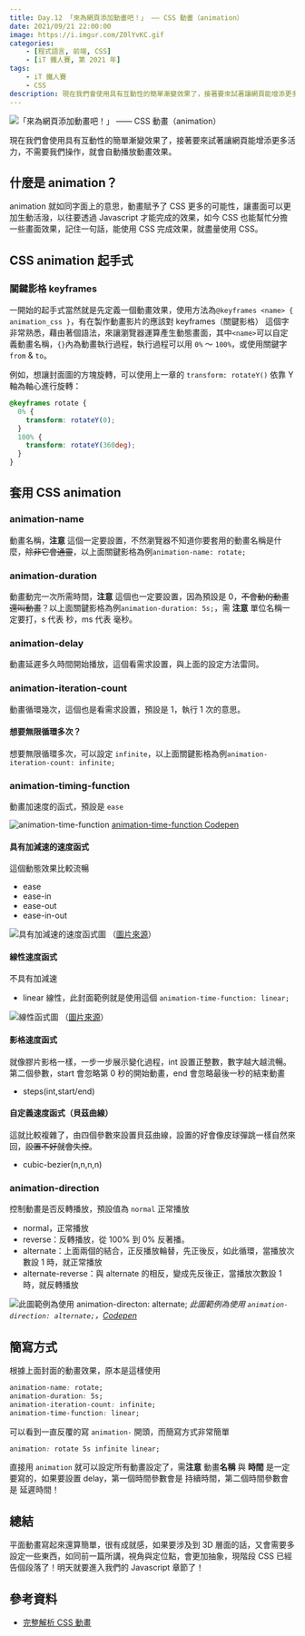 ```yaml
---
title: Day.12 「來為網頁添加動畫吧！」 —— CSS 動畫（animation）
date: 2021/09/21 22:00:00
image: https://i.imgur.com/Z0lYvKC.gif
categories:
    - [程式語言, 前端, CSS]
    - [iT 鐵人賽, 第 2021 年]
tags: 
    - iT 鐵人賽
    - CSS
description: 現在我們會使用具有互動性的簡單漸變效果了，接著要來試著讓網頁能增添更多活力，不需要我們操作，就會自動播放動畫效果。
---
```


![「來為網頁添加動畫吧！」 —— CSS 動畫（animation）](https://i.imgur.com/Z0lYvKC.gif)

現在我們會使用具有互動性的簡單漸變效果了，接著要來試著讓網頁能增添更多活力，不需要我們操作，就會自動播放動畫效果。

## 什麼是 animation？

animation 就如同字面上的意思，動畫賦予了 CSS 更多的可能性，讓畫面可以更加生動活潑，以往要透過 Javascript 才能完成的效果，如今 CSS 也能幫忙分擔一些畫面效果，記住一句話，能使用 CSS 完成效果，就盡量使用 CSS。

## CSS animation 起手式

### 關鍵影格 keyframes

一開始的起手式當然就是先定義一個動畫效果，使用方法為`@keyframes <name> { animation_css }`，有在製作動畫影片的應該對 keyframes（關鍵影格） 這個字非常熟悉，藉由著個語法，來讓瀏覽器運算產生動態畫面，其中`<name>`可以自定義動畫名稱，`{}`內為動畫執行過程，執行過程可以用 `0%` ～ `100%`，或使用關鍵字 `from` & `to`。

例如，想讓封面圖的方塊旋轉，可以使用上一章的 `transform: rotateY()` 依靠 Y 軸為軸心進行旋轉：

```css
@keyframes rotate {
  0% {
    transform: rotateY(0);
  }
  100% {
    transform: rotateY(360deg);
  }
}
```

## 套用 CSS animation

### animation-name

動畫名稱，**注意** 這個一定要設置，不然瀏覽器不知道你要套用的動畫名稱是什麼，~~除非它會通靈~~，以上面關鍵影格為例`animation-name: rotate;`

### animation-duration

動畫動完一次所需時間，**注意** 這個也一定要設置，因為預設是 0，~~不會動的動畫還叫動畫~~？以上面關鍵影格為例`animation-duration: 5s;`，需 **注意** 單位名稱一定要打，s 代表 秒，ms 代表 毫秒。

### animation-delay

動畫延遲多久時間開始播放，這個看需求設置，與上面的設定方法雷同。

### animation-iteration-count

動畫循環幾次，這個也是看需求設置，預設是 1，執行 1 次的意思。

#### 想要無限循環多次？

想要無限循環多次，可以設定 `infinite`，以上面關鍵影格為例`animation-iteration-count: infinite;`

### animation-timing-function

動畫加速度的函式，預設是 `ease`

![animation-time-function](https://i.imgur.com/j0hxXeA.gif)
[animation-time-function Codepen](https://codepen.io/vsfvjiuv-the-typescripter/pen/vYZjYZQ?editors=0100)

#### 具有加減速的速度函式

這個動態效果比較流暢

- ease
- ease-in
- ease-out
- ease-in-out

![具有加減速的速度函式圖](https://www.oxxostudio.tw/img/articles/201803/css-animation-04.jpg)
（[圖片來源](https://www.oxxostudio.tw/articles/201803/css-animation.html)）

#### 線性速度函式

不具有加減速

- linear 線性，此封面範例就是使用這個 `animation-time-function: linear;`

![線性函式圖](https://www.oxxostudio.tw/img/articles/201803/css-animation-03.jpg)
（[圖片來源](https://www.oxxostudio.tw/articles/201803/css-animation.html)）

#### 影格速度函式

就像膠片影格一樣，一步一步展示變化過程，int 設置正整數，數字越大越流暢。
第二個參數，start 會忽略第 0 秒的開始動畫，end 會忽略最後一秒的結束動畫

- steps(int,start/end)

#### 自定義速度函式（貝茲曲線）

這就比較複雜了，由四個參數來設置貝茲曲線，設置的好會像皮球彈跳一樣自然來回，~~設置不好就會失控~~。

- cubic-bezier(n,n,n,n)

### animation-direction

控制動畫是否反轉播放，預設值為 `normal` 正常播放

- normal，正常播放
- reverse：反轉播放，從 100% 到 0% 反著播。
- alternate：上面兩個的結合，正反播放輪替，先正後反，如此循環，當播放次數設 1 時，就正常播放
- alternate-reverse：與 alternate 的相反，變成先反後正，當播放次數設 1 時，就反轉播放

![此圖範例為使用 animation-directon: alternate;](https://i.imgur.com/pBGvsjp.gif)
*此圖範例為使用 `animation-direction: alternate;`，[Codepen](https://codepen.io/vsfvjiuv-the-typescripter/pen/wvejaWj)*

## 簡寫方式

根據上面封面的動畫效果，原本是這樣使用

```css
animation-name: rotate;
animation-duration: 5s;
animation-iteration-count: infinite;
animation-time-function: linear;
```

可以看到一直反覆的寫 `animation-` 開頭，而簡寫方式非常簡單

```css
animation: rotate 5s infinite linear;
```

直接用 `animation` 就可以設定所有動畫設定了，需**注意** 動畫**名稱** 與 **時間** 是一定要寫的，如果要設置 delay，第一個時間參數會是 持續時間，第二個時間參數會是 延遲時間！

## 總結

平面動畫寫起來還算簡單，很有成就感，如果要涉及到 3D 層面的話，又會需要多設定一些東西，如同前一篇所講，視角與定位點，會更加抽象，現階段 CSS 已經告個段落了！明天就要進入我們的 Javascript 章節了！

## 參考資料

- [完整解析 CSS 動畫](https://www.oxxostudio.tw/articles/201803/css-animation.html)
